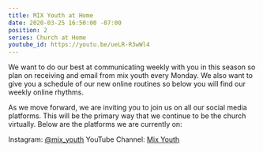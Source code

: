 ```yaml
---
title: MIX Youth at Home
date: 2020-03-25 16:50:00 -07:00
position: 2
series: Church at Home
youtube_id: https://youtu.be/ueLR-R3wWl4
---
```


We want to do our best at communicating weekly with you in this season so plan on receiving and email from mix youth every Monday. We also want to give you a schedule of our new online routines so below you will find our weekly online rhythms.  

As we move forward, we are inviting you to join us on all our social media platforms. This will be the primary way that we continue to be the church virtually. Below are the platforms we are currently on:
 
Instagram: [@mix_youth](https://www.instagram.com/mix_youth/)
YouTube Channel: [Mix Youth](https://www.youtube.com/channel/UCcfWw9nZKNOLazn2b94RPWw)   